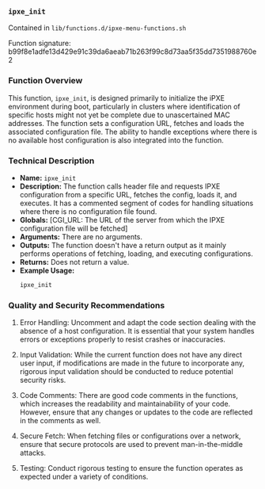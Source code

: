 ### `ipxe_init `

Contained in `lib/functions.d/ipxe-menu-functions.sh`

Function signature: b99f8e1adfe13d429e91c39da6aeab71b263f99c8d73aa5f35dd7351988760e2

### Function Overview

This function, `ipxe_init`, is designed primarily to initialize the iPXE environment during boot, particularly in clusters where identification of specific hosts might not yet be complete due to unascertained MAC addresses. The function sets a configuration URL, fetches and loads the associated configuration file. The ability to handle exceptions where there is no available host configuration is also integrated into the function.

### Technical Description

- **Name:** `ipxe_init`
- **Description:** The function calls header file and requests IPXE configuration from a specific URL, fetches the config, loads it, and executes. It has a commented segment of codes for handling situations where there is no configuration file found.
- **Globals:** [CGI_URL: The URL of the server from which the IPXE configuration file will be fetched]
- **Arguments:** There are no arguments.
- **Outputs:** The function doesn't have a return output as it mainly performs operations of fetching, loading, and executing configurations.
- **Returns:** Does not return a value.
- **Example Usage:**
  ```bash
  ipxe_init
  ```

### Quality and Security Recommendations

1. Error Handling: Uncomment and adapt the code section dealing with the absence of a host configuration. It is essential that your system handles errors or exceptions properly to resist crashes or inaccuracies.
     
2. Input Validation: While the current function does not have any direct user input, if modifications are made in the future to incorporate any, rigorous input validation should be conducted to reduce potential security risks.

3. Code Comments: There are good code comments in the functions, which increases the readability and maintainability of your code. However, ensure that any changes or updates to the code are reflected in the comments as well.

4. Secure Fetch: When fetching files or configurations over a network, ensure that secure protocols are used to prevent man-in-the-middle attacks.

5. Testing: Conduct rigorous testing to ensure the function operates as expected under a variety of conditions.

